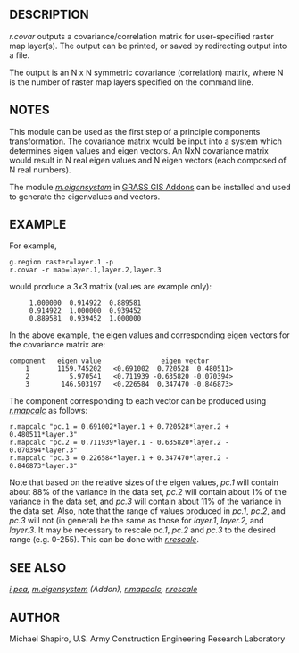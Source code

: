## DESCRIPTION

*r.covar* outputs a covariance/correlation matrix for user-specified
raster map layer(s). The output can be printed, or saved by redirecting
output into a file.

The output is an N x N symmetric covariance (correlation) matrix, where
N is the number of raster map layers specified on the command line.

## NOTES

This module can be used as the first step of a principle components
transformation. The covariance matrix would be input into a system which
determines eigen values and eigen vectors. An NxN covariance matrix
would result in N real eigen values and N eigen vectors (each composed
of N real numbers).

The module
*[m.eigensystem](https://grass.osgeo.org/grass-stable/manuals/addons/m.eigensystem.html)*
in [GRASS GIS Addons](https://grass.osgeo.org/download/addons/) can be
installed and used to generate the eigenvalues and vectors.

## EXAMPLE

For example,

```shell
g.region raster=layer.1 -p
r.covar -r map=layer.1,layer.2,layer.3
```

would produce a 3x3 matrix (values are example only):

```shell
     1.000000  0.914922  0.889581
     0.914922  1.000000  0.939452
     0.889581  0.939452  1.000000
```

In the above example, the eigen values and corresponding eigen vectors
for the covariance matrix are:

```shell
component   eigen value               eigen vector
    1       1159.745202   <0.691002  0.720528  0.480511>
    2          5.970541   <0.711939 -0.635820 -0.070394>
    3        146.503197   <0.226584  0.347470 -0.846873>
```

The component corresponding to each vector can be produced using
*[r.mapcalc](r.mapcalc.md)* as follows:

```shell
r.mapcalc "pc.1 = 0.691002*layer.1 + 0.720528*layer.2 + 0.480511*layer.3"
r.mapcalc "pc.2 = 0.711939*layer.1 - 0.635820*layer.2 - 0.070394*layer.3"
r.mapcalc "pc.3 = 0.226584*layer.1 + 0.347470*layer.2 - 0.846873*layer.3"
```

Note that based on the relative sizes of the eigen values, *pc.1* will
contain about 88% of the variance in the data set, *pc.2* will contain
about 1% of the variance in the data set, and *pc.3* will contain about
11% of the variance in the data set. Also, note that the range of values
produced in *pc.1*, *pc.2*, and *pc.3* will not (in general) be the same
as those for *layer.1*, *layer.2*, and *layer.3*. It may be necessary to
rescale *pc.1*, *pc.2* and *pc.3* to the desired range (e.g. 0-255).
This can be done with *[r.rescale](r.rescale.md)*.

## SEE ALSO

*[i.pca](i.pca.md),
[m.eigensystem](https://grass.osgeo.org/grass-stable/manuals/addons/m.eigensystem.html)
(Addon), [r.mapcalc](r.mapcalc.md), [r.rescale](r.rescale.md)*

## AUTHOR

Michael Shapiro, U.S. Army Construction Engineering Research Laboratory
